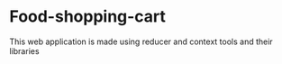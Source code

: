 # Food-shopping-cart
This web application is made using reducer and context tools and their libraries
